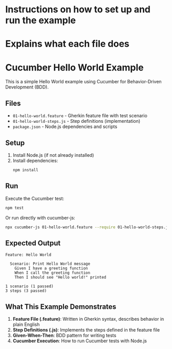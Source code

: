 # Instructions on how to set up and run the example
# Explains what each file does

# Cucumber Hello World Example

This is a simple Hello World example using Cucumber for Behavior-Driven Development (BDD).

## Files

- `01-hello-world.feature` - Gherkin feature file with test scenario
- `01-hello-world-steps.js` - Step definitions (implementation)
- `package.json` - Node.js dependencies and scripts

## Setup

1. Install Node.js (if not already installed)
2. Install dependencies:
   ```bash
   npm install
   ```

## Run

Execute the Cucumber test:
```bash
npm test
```

Or run directly with cucumber-js:
```bash
npx cucumber-js 01-hello-world.feature --require 01-hello-world-steps.js
```

## Expected Output

```
Feature: Hello World

  Scenario: Print Hello World message
    Given I have a greeting function
    When I call the greeting function
    Then I should see "Hello world!" printed

1 scenario (1 passed)
3 steps (3 passed)
```

## What This Example Demonstrates

1. **Feature File (.feature)**: Written in Gherkin syntax, describes behavior in plain English
2. **Step Definitions (.js)**: Implements the steps defined in the feature file
3. **Given-When-Then**: BDD pattern for writing tests
4. **Cucumber Execution**: How to run Cucumber tests with Node.js

